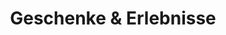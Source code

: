 ---
layout: rubric
title: Geschenke & Erlebnisse
headline: Alle Anbieter für nachhaltige Geschenke und Erlebnisse
shortDescription: ""
description: ""
---